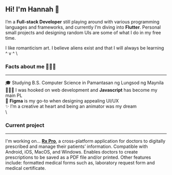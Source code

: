 ## Hi! I'm Hannah 👋

I’m a **Full-stack Developer** still playing around with various programming languages and frameworks, and currently I’m diving into **Flutter**. Personal small projects and designing random UIs are some of what I do in my free time.

I like romanticism art. I believe aliens exist and that I will always be learning ^ v ^
\
### Facts about me 👩🏻‍💼 
___
  🎓 Studying B.S. Computer Science in Pamantasan ng Lungsod ng Maynila\
  👩🏻‍💻 I was hooked on web development and **Javascript** has become my main PL\
  🎨 **Figma** is my go-to when designing appealing UI/UX\
  ✨ I’m a creative at heart and being an animator was my dream\
\
### Current project
___
I'm working on...
[**Rx Pro**](https://github.com/hijacque/Rx-Pro), a cross-platform application for doctors to digitally prescribed and manage their patients’ information. Compatible with Android, iOS, MacOS, and Windows. Enables doctors to create prescriptions to be saved as a PDF file and/or printed. Other features include: formatted medical forms such as, laboratory request form and medical certificate.
